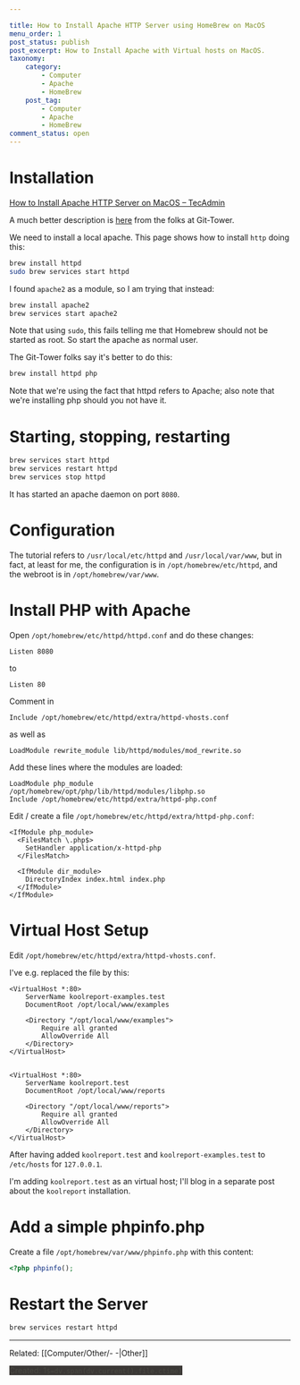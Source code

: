 ```yaml
---

title: How to Install Apache HTTP Server using HomeBrew on MacOS
menu_order: 1
post_status: publish
post_excerpt: How to Install Apache with Virtual hosts on MacOS.
taxonomy:
    category:
        - Computer
        - Apache
        - HomeBrew
    post_tag:
        - Computer
        - Apache
        - HomeBrew
comment_status: open
---
```


# Installation

[How to Install Apache HTTP Server on MacOS – TecAdmin](https://tecadmin.net/install-apache-macos-homebrew/)

A much better description is [here](https://www.git-tower.com/blog/apache-on-macos/) from the folks at Git-Tower.

We need to install a local apache. This page shows how to install `http` doing this:

```bash
brew install httpd
sudo brew services start httpd
```

I found `apache2` as a module, so I am trying that instead:

```bash
brew install apache2
brew services start apache2
```

Note that using `sudo`, this fails telling me that Homebrew should not be started as root. So start the apache as normal user.

The Git-Tower folks say it's better to do this:

```bash
brew install httpd php
```

Note that we're using the fact that httpd refers to Apache; also note that we're installing php should you not have it.

# Starting, stopping, restarting

```bash
brew services start httpd
brew services restart httpd
brew services stop httpd
```

It has started an apache daemon on port `8080`.

# Configuration

The tutorial refers to `/usr/local/etc/httpd` and `/usr/local/var/www`, but in fact, at least for me, the configuration is in `/opt/homebrew/etc/httpd`, and the webroot is in `/opt/homebrew/var/www`.


# Install PHP with Apache

Open `/opt/homebrew/etc/httpd/httpd.conf` and do these changes:

```
Listen 8080
```

to

```
Listen 80
```

Comment in

```
Include /opt/homebrew/etc/httpd/extra/httpd-vhosts.conf
```

as well as

```
LoadModule rewrite_module lib/httpd/modules/mod_rewrite.so
```


Add these lines where the modules are loaded:

```
LoadModule php_module /opt/homebrew/opt/php/lib/httpd/modules/libphp.so
Include /opt/homebrew/etc/httpd/extra/httpd-php.conf
```

Edit / create a file `/opt/homebrew/etc/httpd/extra/httpd-php.conf`:

```
<IfModule php_module>
  <FilesMatch \.php$>
    SetHandler application/x-httpd-php
  </FilesMatch>

  <IfModule dir_module>
    DirectoryIndex index.html index.php
  </IfModule>
</IfModule>
```

# Virtual Host Setup

Edit `/opt/homebrew/etc/httpd/extra/httpd-vhosts.conf`.

I've e.g. replaced the file by this:

```
<VirtualHost *:80>
    ServerName koolreport-examples.test
    DocumentRoot /opt/local/www/examples

    <Directory "/opt/local/www/examples">
        Require all granted
        AllowOverride All
    </Directory>
</VirtualHost>


<VirtualHost *:80>
    ServerName koolreport.test
    DocumentRoot /opt/local/www/reports

    <Directory "/opt/local/www/reports">
        Require all granted
        AllowOverride All
    </Directory>
</VirtualHost>
```

After having added `koolreport.test` and `koolreport-examples.test` to `/etc/hosts` for `127.0.0.1`.

I'm adding `koolreport.test` as an virtual host; I'll blog in a separate post about the `koolreport` installation.



# Add a simple phpinfo.php

Create a file  `/opt/homebrew/var/www/phpinfo.php` with this content:

```php
<?php phpinfo();
```

# Restart the Server

```bash
brew services restart httpd
```




---
Related: [[Computer/Other/- -|Other]]

<mark style="margin-top: 100; background-color: #3B3836; color: #494942">Created: 1`$=dv.span(dv.current().file.ctime)`</mark>